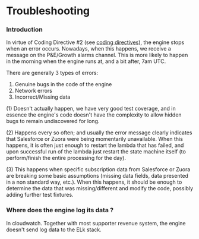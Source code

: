 # Troubleshooting

### Introduction

In virtue of Coding Directive #2 (see [coding directives](coding-directives.md)), the engine stops when an error occurs. Nowadays, when this happens, we receive a message on the P&E/Growth alarms channel. This is more likely to happen in the morning when the engine runs at, and a bit after, 7am UTC.

There are generally 3 types of errors:

1. Genuine bugs in the code of the engine
2. Network errors
3. Incorrect/Missing data

(1) Doesn't actually happen, we have very good test coverage, and in essence the engine's code doesn't have the complexity to allow hidden bugs to remain undiscovered for long.

(2) Happens every so often; and usually the error message clearly indicates that Salesforce or Zuora were being momentarily unavailable. When this happens, it is often just enough to restart the lambda that has failed, and upon successful run of the lambda just restart the state machine itself (to perform/finish the entire processing for the day).

(3) This happens when specific subscription data from Salesforce or Zuora are breaking some basic assumptions (missing data fields, data presented in a non standard way, etc.). When this happens, it should be enough to determine the data that was missing/different and modify the code, possibly adding further test fixtures.

### Where does the engine log its data ?

In cloudwatch. Together with most supporter revenue system, the engine doesn't send log data to the ELk stack.
